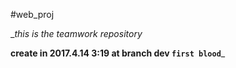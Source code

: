 #web_proj

__this is the teamwork repository_

__create in 2017.4.14 3:19 at branch dev `first blood`___
